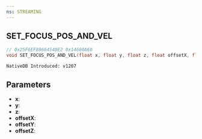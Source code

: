 ```yaml
---
ns: STREAMING
---
```

## SET_FOCUS_POS_AND_VEL

```c
// 0x25F6EF88664540E2 0x14680A60
void SET_FOCUS_POS_AND_VEL(float x, float y, float z, float offsetX, float offsetY, float offsetZ);
```

```
NativeDB Introduced: v1207
```

## Parameters
* **x**:
* **y**:
* **z**:
* **offsetX**:
* **offsetY**:
* **offsetZ**:
